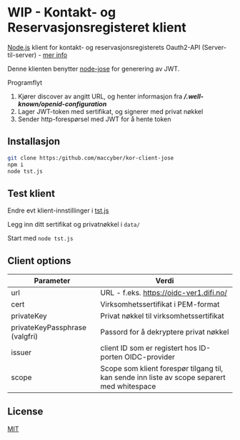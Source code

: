 # WIP - Kontakt- og Reservasjonsregisteret klient

[Node.js](https://nodejs.org/en/) klient for kontakt- og reservasjonsregisterets Oauth2-API (Server-til-server) - [mer info](https://difi.github.io/idporten-oidc-dokumentasjon/oidc_api_krr.html)

Denne klienten benytter [node-jose](https://github.com/cisco/node-jose) for generering av JWT.

Programflyt
1. Kjører discover av angitt URL, og henter informasjon fra ***<URL>/.well-known/openid-configuration***
2. Lager JWT-token med sertifikat, og signerer med privat nøkkel
3. Sender http-forespørsel med JWT for å hente token

## Installasjon

```bash
git clone https:/github.com/maccyber/kor-client-jose
npm i
node tst.js
```

## Test klient

Endre evt klient-innstillinger i [tst.js](tst.js)

Legg inn ditt sertifikat og privatnøkkel i `data/`

Start med `node tst.js`

## Client options

| Parameter     | Verdi       |
| ------------- |-------------|
| url           | URL - f.eks. https://oidc-ver1.difi.no/ |
| cert          | Virksomhetssertifikat i PEM-format |
| privateKey    | Privat nøkkel til virksomhetssertifikat |
| privateKeyPassphrase (valgfri) | Passord for å dekryptere privat nøkkel |
| issuer        | client ID som er registert hos ID-porten OIDC-provider |
| scope         | Scope som klient forespør tilgang til, kan sende inn liste av scope separert med whitespace |


## License

[MIT](LICENSE)

